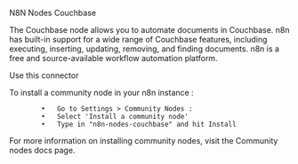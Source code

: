 N8N Nodes Couchbase

The Couchbase node allows you to automate documents in Couchbase. n8n has built-in support for a wide range of Couchbase features, including executing, inserting, updating, removing, and finding documents. n8n is a free and source-available workflow automation platform.

Use this connector

To install a community node in your n8n instance :

			•	Go to Settings > Community Nodes :
			•	Select 'Install a community node'
			•	Type in "n8n-nodes-couchbase" and hit Install
	 
For more information on installing community nodes, visit the Community nodes docs page.


